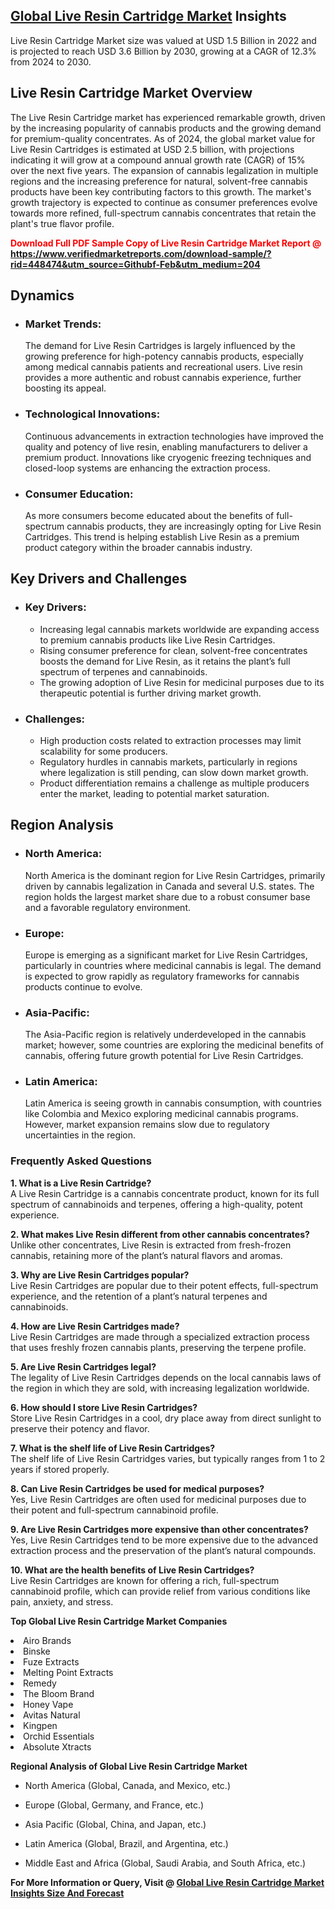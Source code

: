 <h2><a href="https://www.verifiedmarketreports.com/download-sample/?rid=448474&amp;utm_source=Githubf&amp;utm_medium=204" target="_blank">Global Live Resin Cartridge Market</a> Insights</h2><p>Live Resin Cartridge Market size was valued at USD 1.5 Billion in 2022 and is projected to reach USD 3.6 Billion by 2030, growing at a CAGR of 12.3% from 2024 to 2030.</p><p><h2>Live Resin Cartridge Market Overview</h2> <p>The Live Resin Cartridge market has experienced remarkable growth, driven by the increasing popularity of cannabis products and the growing demand for premium-quality concentrates. As of 2024, the global market value for Live Resin Cartridges is estimated at USD 2.5 billion, with projections indicating it will grow at a compound annual growth rate (CAGR) of 15% over the next five years. The expansion of cannabis legalization in multiple regions and the increasing preference for natural, solvent-free cannabis products have been key contributing factors to this growth. The market's growth trajectory is expected to continue as consumer preferences evolve towards more refined, full-spectrum cannabis concentrates that retain the plant's true flavor profile.</p> <p><strong><p><span class=""><span style="color: #ff0000;"><strong>Download Full PDF Sample Copy of Live Resin Cartridge Market Report</strong> @ </span><a href="https://www.verifiedmarketreports.com/download-sample/?rid=448474&amp;utm_source=Githubf-Feb&amp;utm_medium=204" target="_blank">https://www.verifiedmarketreports.com/download-sample/?rid=448474&amp;utm_source=Githubf-Feb&amp;utm_medium=204</a></span></p></strong></p> <h2>Dynamics</h2> <ul> <li><h3>Market Trends:</h3> The demand for Live Resin Cartridges is largely influenced by the growing preference for high-potency cannabis products, especially among medical cannabis patients and recreational users. Live resin provides a more authentic and robust cannabis experience, further boosting its appeal.</li> <li><h3>Technological Innovations:</h3> Continuous advancements in extraction technologies have improved the quality and potency of live resin, enabling manufacturers to deliver a premium product. Innovations like cryogenic freezing techniques and closed-loop systems are enhancing the extraction process.</li> <li><h3>Consumer Education:</h3> As more consumers become educated about the benefits of full-spectrum cannabis products, they are increasingly opting for Live Resin Cartridges. This trend is helping establish Live Resin as a premium product category within the broader cannabis industry.</li> </ul> <h2>Key Drivers and Challenges</h2> <ul> <li><h3>Key Drivers:</h3> <ul> <li>Increasing legal cannabis markets worldwide are expanding access to premium cannabis products like Live Resin Cartridges.</li> <li>Rising consumer preference for clean, solvent-free concentrates boosts the demand for Live Resin, as it retains the plant’s full spectrum of terpenes and cannabinoids.</li> <li>The growing adoption of Live Resin for medicinal purposes due to its therapeutic potential is further driving market growth.</li> </ul> </li> <li><h3>Challenges:</h3> <ul> <li>High production costs related to extraction processes may limit scalability for some producers.</li> <li>Regulatory hurdles in cannabis markets, particularly in regions where legalization is still pending, can slow down market growth.</li> <li>Product differentiation remains a challenge as multiple producers enter the market, leading to potential market saturation.</li> </ul> </li> </ul> <h2>Region Analysis</h2> <ul> <li><h3>North America:</h3> North America is the dominant region for Live Resin Cartridges, primarily driven by cannabis legalization in Canada and several U.S. states. The region holds the largest market share due to a robust consumer base and a favorable regulatory environment.</li> <li><h3>Europe:</h3> Europe is emerging as a significant market for Live Resin Cartridges, particularly in countries where medicinal cannabis is legal. The demand is expected to grow rapidly as regulatory frameworks for cannabis products continue to evolve.</li> <li><h3>Asia-Pacific:</h3> The Asia-Pacific region is relatively underdeveloped in the cannabis market; however, some countries are exploring the medicinal benefits of cannabis, offering future growth potential for Live Resin Cartridges.</li> <li><h3>Latin America:</h3> Latin America is seeing growth in cannabis consumption, with countries like Colombia and Mexico exploring medicinal cannabis programs. However, market expansion remains slow due to regulatory uncertainties in the region.</li> </ul> <h3>Frequently Asked Questions</h3> <p><strong>1. What is a Live Resin Cartridge?</strong><br> A Live Resin Cartridge is a cannabis concentrate product, known for its full spectrum of cannabinoids and terpenes, offering a high-quality, potent experience.</p> <p><strong>2. What makes Live Resin different from other cannabis concentrates?</strong><br> Unlike other concentrates, Live Resin is extracted from fresh-frozen cannabis, retaining more of the plant’s natural flavors and aromas.</p> <p><strong>3. Why are Live Resin Cartridges popular?</strong><br> Live Resin Cartridges are popular due to their potent effects, full-spectrum experience, and the retention of a plant’s natural terpenes and cannabinoids.</p> <p><strong>4. How are Live Resin Cartridges made?</strong><br> Live Resin Cartridges are made through a specialized extraction process that uses freshly frozen cannabis plants, preserving the terpene profile.</p> <p><strong>5. Are Live Resin Cartridges legal?</strong><br> The legality of Live Resin Cartridges depends on the local cannabis laws of the region in which they are sold, with increasing legalization worldwide.</p> <p><strong>6. How should I store Live Resin Cartridges?</strong><br> Store Live Resin Cartridges in a cool, dry place away from direct sunlight to preserve their potency and flavor.</p> <p><strong>7. What is the shelf life of Live Resin Cartridges?</strong><br> The shelf life of Live Resin Cartridges varies, but typically ranges from 1 to 2 years if stored properly.</p> <p><strong>8. Can Live Resin Cartridges be used for medical purposes?</strong><br> Yes, Live Resin Cartridges are often used for medicinal purposes due to their potent and full-spectrum cannabinoid profile.</p> <p><strong>9. Are Live Resin Cartridges more expensive than other concentrates?</strong><br> Yes, Live Resin Cartridges tend to be more expensive due to the advanced extraction process and the preservation of the plant’s natural compounds.</p> <p><strong>10. What are the health benefits of Live Resin Cartridges?</strong><br> Live Resin Cartridges are known for offering a rich, full-spectrum cannabinoid profile, which can provide relief from various conditions like pain, anxiety, and stress.</p> </p><p><strong>Top Global Live Resin Cartridge Market Companies</strong></p><div data-test-id=""><p><li>Airo Brands</li><li> Binske</li><li> Fuze Extracts</li><li> Melting Point Extracts</li><li> Remedy</li><li> The Bloom Brand</li><li> Honey Vape</li><li> Avitas Natural</li><li> Kingpen</li><li> Orchid Essentials</li><li> Absolute Xtracts</li></p><div><strong>Regional Analysis of&nbsp;Global Live Resin Cartridge Market</strong></div><ul><li dir="ltr"><p dir="ltr">North America&nbsp;(Global, Canada, and Mexico, etc.)</p></li><li dir="ltr"><p dir="ltr">Europe (Global, Germany, and France, etc.)</p></li><li dir="ltr"><p dir="ltr">Asia Pacific&nbsp;(Global, China, and Japan, etc.)</p></li><li dir="ltr"><p dir="ltr">Latin America&nbsp;(Global, Brazil, and Argentina, etc.)</p></li><li dir="ltr">Middle East and Africa&nbsp;(Global, Saudi Arabia, and South Africa, etc.)</li></ul><p><strong>For More Information or Query, Visit @&nbsp;</strong><strong><a href="https://www.verifiedmarketreports.com/product/live-resin-cartridge-market/?utm_source=Githubf&amp;utm_medium=204" target="_blank">Global Live Resin Cartridge Market Insights Size And Forecast</a></strong></p></div>
